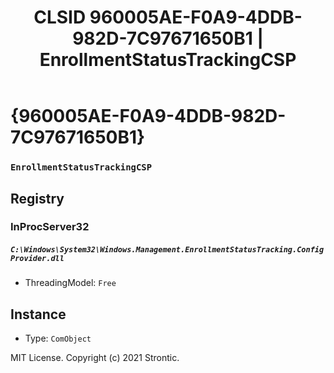 ﻿---
title: "CLSID 960005AE-F0A9-4DDB-982D-7C97671650B1 | EnrollmentStatusTrackingCSP"
excerpt: What is COM-Object CLSID 960005AE-F0A9-4DDB-982D-7C97671650B1?
---

# {960005AE-F0A9-4DDB-982D-7C97671650B1}

### `EnrollmentStatusTrackingCSP`

## Registry


### InProcServer32

##### `C:\Windows\System32\Windows.Management.EnrollmentStatusTracking.ConfigProvider.dll`
* ThreadingModel: `Free`

## Instance

* Type: `ComObject`

MIT License. Copyright (c) 2021 Strontic.


